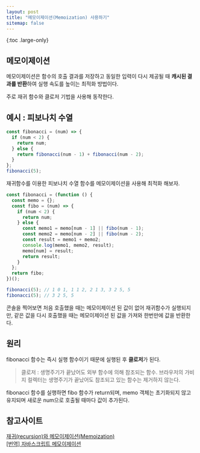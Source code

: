 ```yaml
---
layout: post
title: "메모이제이션(Memoization) 사용하기"
sitemap: false
---
```


{:toc .large-only}

## 메모이제이션

메모이제이션은 함수의 호출 결과를 저장하고 동일한 입력이 다시 제공될 때 **캐시된 결과를 반환**하여 실행 속도를 높이는 최적화 방법이다.

주로 재귀 함수와 클로저 기법을 사용해 동작한다.

## 예시 : 피보나치 수열

```js
const fibonacci = (num) => {
  if (num < 2) {
    return num;
  } else {
    return fibonacci(num - 1) + fibonacci(num - 2);
  }
};
fibonacci(5);
```

재귀함수를 이용한 피보나치 수열 함수를 메모이제이션을 사용해 최적화 해보자.

```js
const fibonacci = (function () {
  const memo = {};
  const fibo = (num) => {
    if (num < 2) {
      return num;
    } else {
      const memo1 = memo[num - 1] || fibo(num - 1);
      const memo2 = memo[num - 2] || fibo(num - 2);
      const result = memo1 + memo2;
      console.log(memo1, memo2, result);
      memo[num] = result;
      return result;
    }
  };
  return fibo;
})();

fibonacci(5); // 1 0 1, 1 1 2, 2 1 3, 3 2 5, 5
fibonacci(5); // 3 2 5, 5
```

콘솔을 찍어보면 처음 호출했을 때는 메모이제이션 된 값이 없어 재귀함수가 실행되지만, 같은 값을 다시 호출했을 때는 메모이제이션 된 값을 가져와 한번만에 값을 반환한다.

## 원리

fibonacci 함수는 즉시 실행 함수이기 때문에 실행된 후 **클로저**가 된다.

> 클로저 : 생명주기가 끝났어도 외부 함수에 의해 참조되는 함수. 브라우저의 가비지 컬렉터는 생명주기가 끝났어도 참조되고 있는 함수는 제거하지 않는다.

fibonacci 함수를 실행하면 fibo 함수가 return되며, memo 객체는 초기화되지 않고 유지되며 새로운 num으로 호출될 때마다 값이 추가된다.

## 참고사이트

[재귀(recursion)와 메모이제이션(Memoization)](https://www.zerocho.com/category/JavaScript/post/579248728241b6f43951af19)<br/>
[[번역] 자바스크립트 메모이제이션](https://www.devh.kr/2020/Understanding-Memoization-In-JavaScript/#What-is-memoization)
